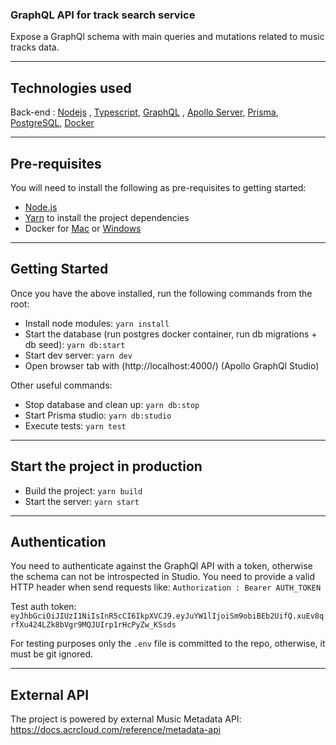 ### GraphQL API for track search service
Expose a GraphQl schema with main queries and mutations related to music tracks data.  

---
## Technologies used

Back-end : [Nodejs](https://nodejs.org/en/) , [Typescript](https://www.typescriptlang.org/), [GraphQL](https://graphql.org/) , [Apollo Server](https://www.apollographql.com/docs/apollo-server/), [Prisma](https://www.prisma.io/), [PostgreSQL](https://www.postgresql.org/), [Docker](https://www.docker.com/)

---
## Pre-requisites

You will need to install the following as pre-requisites to getting started:

- [Node.js](https://nodejs.org/en/download/)
- [Yarn](https://yarnpkg.com/en/docs/install) to install the project dependencies
- Docker for [Mac](https://docs.docker.com/docker-for-mac/install/) or [Windows](https://docs.docker.com/docker-for-windows/install/)

---
## Getting Started

Once you have the above installed, run the following commands from the root:

-  Install node modules: `yarn install`
-  Start the database (run postgres docker container, run db migrations + db seed): `yarn db:start`
-  Start dev server: `yarn dev`
-  Open browser tab with (http://localhost:4000/) (Apollo GraphQl Studio)


Other useful commands:

- Stop database and clean up: `yarn db:stop`
- Start Prisma studio: `yarn db:studio`
- Execute tests: `yarn test`

---
## Start the project in production

-  Build the project: `yarn build`
-  Start the server: `yarn start`

___
## Authentication

You need to authenticate against the GraphQl API with a token, otherwise the schema can not be introspected in Studio.
You need to provide a valid HTTP header when send requests like: ```Authorization : Bearer AUTH_TOKEN```

Test auth token: `eyJhbGciOiJIUzI1NiIsInR5cCI6IkpXVCJ9.eyJuYW1lIjoiSm9obiBEb2UifQ.xuEv8qrfXu424LZk8bVgr9MQJUIrp1rHcPyZw_KSsds`

For testing purposes only the `.env` file is committed to the repo, otherwise, it must be git ignored.
___
## External API

The project is powered by external Music Metadata API: https://docs.acrcloud.com/reference/metadata-api
